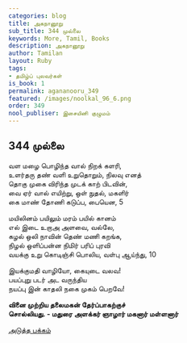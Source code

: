 ```yaml
---
categories: blog
title: அகநானூறு
sub_title: 344 முல்லை
keywords: More, Tamil, Books
description: அகநானூறு
author: Tamilan
layout: Ruby
tags:
- தமிழ்ப் புலவர்கள்
is_book: 1
permalink: agananooru_349
featured: /images/noolkal_96_6.png
order: 349
nool_publiser: இசையினி குழுமம்
---
```



## 344 முல்லை

வள மழை பொழிந்த வால் நிறக் களரி,  
உளர்தரு தண் வளி உறுதொறும், நிலவு எனத்  
தொகு முகை விரிந்த முடக் காற் பிடவின்,  
வை ஏர் வால் எயிற்று, ஒள் நுதல், மகளிர்  
கை மாண் தோணி கடுப்ப, பையென, 5

மயிலினம் பயிலும் மரம் பயில் கானம்  
எல் இடை உறாஅ அளவை, வல்லே,  
கழல் ஒலி நாவின் தெண் மணி கறங்க,  
நிழல் ஒளிப்பன்ன நிமிர் பரிப் புரவி  
வயக்கு உறு கொடிஞ்சி பொலிய, வள்பு ஆய்ந்து, 10

இயக்குமதி வாழியோ, கையுடை வலவ!  
பயப்புறு படர் அட வருந்திய  
நயப்பு இன் காதலி நகை முகம் பெறவே!

**வினை முற்றிய தலைமகன் தேர்ப்பாகற்குச்  
சொல்லியது. - மதுரை அளக்கர் ஞாழார் மகனார் மள்ளனார்**

[அடுத்த பக்கம்](agananooru_350)